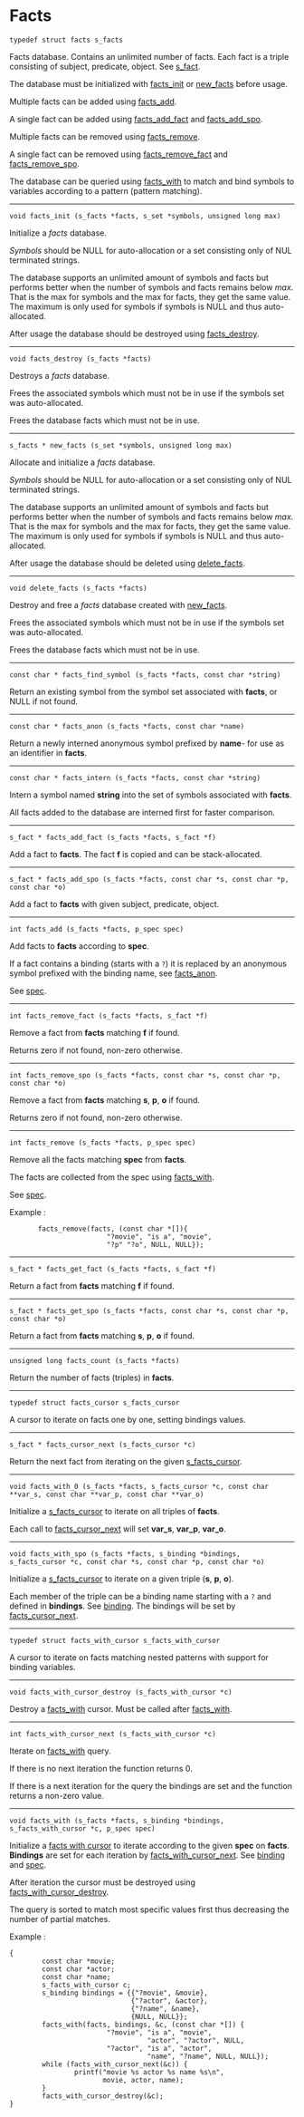 # Facts

<a id="s_facts"></a>
`typedef struct facts s_facts`

Facts database. Contains an unlimited number of facts.
Each fact is a triple consisting of subject, predicate, object.
See [s_fact](#s_fact).

The database must be initialized with
[facts_init](#facts_init)
or
[new_facts](#new_facts)
before usage.

Multiple facts can be added using [facts_add](#facts_add).

A single fact can be added using [facts_add_fact](#facts_add_fact) and
[facts_add_spo](#facts_add_spo).

Multiple facts can be removed using [facts_remove](#facts_remove).

A single fact can be removed using
[facts_remove_fact](#facts_remove_fact) and
[facts_remove_spo](#facts_remove_spo).

The database can be queried using [facts_with](#facts_with) to
match and bind symbols to variables according to a pattern
(pattern matching).

---

<a id="facts_init"></a>
`void facts_init (s_facts *facts, s_set *symbols, unsigned long max)`

Initialize a *facts* database.

*Symbols* should be NULL for auto-allocation or a set consisting only
of NUL terminated strings.

The database supports an unlimited amount of symbols and facts
but performs better when the number of symbols and facts remains
below *max*. That is the max for symbols and the max for facts,
they get the same value. The maximum is only used for symbols if
symbols is NULL and thus auto-allocated.

After usage the database should be destroyed using
[facts_destroy](#facts_destroy).

---

<a id="facts_destroy"></a>
`void facts_destroy (s_facts *facts)`

Destroys a *facts* database.

Frees the associated symbols which must not be in use if the symbols
set was auto-allocated.

Frees the database facts which must not be in use.

---

<a id="new_facts"></a>
`s_facts * new_facts (s_set *symbols, unsigned long max)`

Allocate and initialize a *facts* database.

*Symbols* should be NULL for auto-allocation or a set consisting only
of NUL terminated strings.

The database supports an unlimited amount of symbols and facts
but performs better when the number of symbols and facts remains
below *max*. That is the max for symbols and the max for facts,
they get the same value. The maximum is only used for symbols if
symbols is NULL and thus auto-allocated.

After usage the database should be deleted using
[delete_facts](#delete_facts).

---

<a id="delete_facts"></a>
`void delete_facts (s_facts *facts)`

Destroy and free a *facts* database created with
[new_facts](#new_facts).

Frees the associated symbols which must not be in use if the symbols
set was auto-allocated.

Frees the database facts which must not be in use.

---

<a id="facts_find_symbol"></a>
`const char * facts_find_symbol (s_facts *facts, const char *string)`

Return an existing symbol from the symbol set associated with **facts**,
or NULL if not found.

---

<a id="facts_anon"></a>
`const char * facts_anon (s_facts *facts, const char *name)`

Return a newly interned anonymous symbol prefixed by **name**-
for use as an identifier in **facts**.

---

<a id="facts_intern"></a>
`const char * facts_intern (s_facts *facts, const char *string)`

Intern a symbol named **string**
into the set of symbols associated with **facts**.

All facts added to the database are interned first for faster
comparison.

---

<a id="facts_add_fact"></a>
`s_fact * facts_add_fact (s_facts *facts, s_fact *f)`

Add a fact to **facts**.
The fact **f** is copied and can be stack-allocated.

---

<a id="facts_add_spo"></a>
`s_fact * facts_add_spo (s_facts *facts, const char *s, const char *p, const char *o)`

Add a fact to **facts** with given subject, predicate, object.

---

<a id="facts_add"></a>
`int facts_add (s_facts *facts, p_spec spec)`

Add facts to **facts** according to **spec**.

If a fact contains a binding (starts with a `?`) it is replaced
by an anonymous symbol prefixed with the binding name, see
[facts_anon](#facts_anon).

See [spec](spec.md).

---

<a id="facts_remove_fact"></a>
`int facts_remove_fact (s_facts *facts, s_fact *f)`

Remove a fact from **facts** matching **f** if found.

Returns zero if not found, non-zero otherwise.

---

<a id="facts_remove_spo"></a>
`int facts_remove_spo (s_facts *facts, const char *s, const char *p, const char *o)`

Remove a fact from **facts** matching **s**, **p**, **o** if found.

Returns zero if not found, non-zero otherwise.

---

<a id="facts_remove"></a>
`int facts_remove (s_facts *facts, p_spec spec)`

Remove all the facts matching **spec** from **facts**.

The facts are collected from the spec using
[facts_with](#facts_with).

See [spec](spec.md).

Example :
```
       facts_remove(facts, (const char *[]){
                        "?movie", "is a", "movie",
                        "?p" "?o", NULL, NULL});
```

---

<a id="facts_get_fact"></a>
`s_fact * facts_get_fact (s_facts *facts, s_fact *f)`

Return a fact from **facts** matching **f** if found.

---

<a id="facts_get_spo"></a>
`s_fact * facts_get_spo (s_facts *facts, const char *s, const char *p, const char *o)`

Return a fact from **facts** matching **s**, **p**, **o** if found.

---

<a id="facts_count"></a>
`unsigned long facts_count (s_facts *facts)`

Return the number of facts (triples) in **facts**.

---

<a id="s_facts_cursor"></a>
`typedef struct facts_cursor s_facts_cursor`

A cursor to iterate on facts one by one, setting bindings values.

---

<a id="facts_cursor_next"></a>
`s_fact * facts_cursor_next (s_facts_cursor *c)`

Return the next fact from iterating on the given [s_facts_cursor](#s_facts_cursor).

---

<a id="facts_with_0"></a>
`void facts_with_0 (s_facts *facts, s_facts_cursor *c, const char **var_s, const char **var_p, const char **var_o)`

Initialize a [s_facts_cursor](#s_facts_cursor) to iterate on all
triples of **facts**.

Each call to [facts_cursor_next](#facts_cursor_next) will set
**var_s**, **var_p**, **var_o**.

---

<a id="facts_with_spo"></a>
`void facts_with_spo (s_facts *facts, s_binding *bindings, s_facts_cursor *c, const char *s, const char *p, const char *o)`

Initialize a [s_facts_cursor](#s_facts_cursor) to iterate on a given triple
(**s**, **p**, **o**).

Each member of the triple can be a binding name starting with a `?`
and defined in **bindings**. See [binding](binding.md). The bindings will be
set by [facts_cursor_next](#facts_cursor_next).

---

<a id="s_facts_with_cursor"></a>
`typedef struct facts_with_cursor s_facts_with_cursor`

A cursor to iterate on facts matching nested patterns with support for
binding variables.

---

<a id="facts_with_cursor_destroy"></a>
`void facts_with_cursor_destroy (s_facts_with_cursor *c)`

Destroy a [facts_with](#facts_with) cursor.
Must be called after [facts_with](#facts_with).

---

<a id="facts_with_cursor_next"></a>
`int facts_with_cursor_next (s_facts_with_cursor *c)`

Iterate on [facts_with](#facts_with) query.

If there is no next iteration the function returns 0.

If there is a next iteration for the query the bindings are set and the
function returns a non-zero value.

---

<a id="facts_with"></a>
`void facts_with (s_facts *facts, s_binding *bindings, s_facts_with_cursor *c, p_spec spec)`

Initialize a [facts with cursor](#s_facts_with_cursor) to iterate according to
the given **spec** on **facts**. **Bindings** are set for each iteration by
[facts_with_cursor_next](#facts_with_cursor_next).
See [binding](binding.md) and [spec](spec.md).

After iteration the cursor must be destroyed using
[facts_with_cursor_destroy](#facts_with_cursor_destroy).

The query is sorted to match most specific values first thus
decreasing the number of partial matches.

Example :
```
{
        const char *movie;
        const char *actor;
        const char *name;
        s_facts_with_cursor c;
        s_binding bindings = {{"?movie", &movie},
                              {"?actor", &actor},
                              {"?name", &name},
                              {NULL, NULL}};
        facts_with(facts, bindings, &c, (const char *[]) {
                        "?movie", "is a", "movie",
                                  "actor", "?actor", NULL,
                        "?actor", "is a", "actor",
                                  "name", "?name", NULL, NULL});
        while (facts_with_cursor_next(&c)) {
                printf("movie %s actor %s name %s\n",
                       movie, actor, name);
        }
        facts_with_cursor_destroy(&c);
}
```
